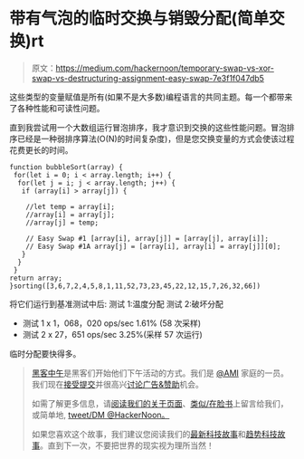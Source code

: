 # 带有气泡的临时交换与销毁分配(简单交换)rt

> 原文：<https://medium.com/hackernoon/temporary-swap-vs-xor-swap-vs-destructuring-assignment-easy-swap-7e3f1f047db5>

这些类型的变量赋值是所有(如果不是大多数)编程语言的共同主题。每一个都带来了各种性能和可读性问题。

直到我尝试用一个大数组运行冒泡排序，我才意识到交换的这些性能问题。冒泡排序已经是一种弱排序算法(O(N)的时间复杂度)，但是您交换变量的方式会使该过程花费更长的时间。

```
function bubbleSort(array) {
 for(let i = 0; i < array.length; i++) {
  for(let j = i; j < array.length; j++) {
   if (array[i] > array[j]) {

    //let temp = array[i];
    //array[i] = array[j];
    //array[j] = temp;

    // Easy Swap #1 [array[i], array[j]] = [array[j], array[i]];
    // Easy Swap #1A array[j] = [array[i], array[i] = array[j]][0];
   }
  }
 }
return array;
}sorting([3,6,7,2,4,5,8,1,11,52,73,23,45,22,12,15,7,26,32,66])
```

将它们运行到基准测试中后:
测试 1:温度分配
测试 2:破坏分配

*   测试 1 x 1，068，020 ops/sec 1.61% (58 次采样)
*   测试 2 x 27，651 ops/sec 3.25%(采样 57 次运行)

临时分配要快得多。

> [黑客中午](http://bit.ly/Hackernoon)是黑客们开始他们下午活动的方式。我们是 [@AMI](http://bit.ly/atAMIatAMI) 家庭的一员。我们现在[接受提交](http://bit.ly/hackernoonsubmission)并很高兴[讨论广告&赞助](mailto:partners@amipublications.com)机会。
> 
> 如需了解更多信息，请[阅读我们的关于页面](https://goo.gl/4ofytp)、[类似/在脸书](http://bit.ly/HackernoonFB)上留言给我们，或简单地, [tweet/DM @HackerNoon。](https://goo.gl/k7XYbx)
> 
> 如果您喜欢这个故事，我们建议您阅读我们的[最新科技故事](http://bit.ly/hackernoonlatestt)和[趋势科技故事](https://hackernoon.com/trending)。直到下一次，不要把世界的现实视为理所当然！